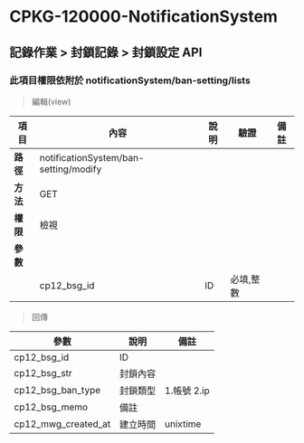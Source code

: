 # CPKG-120000-NotificationSystem

## 記錄作業 > 封鎖記錄 > 封鎖設定 API

### 此項目權限依附於 notificationSystem/ban-setting/lists

> 編輯(view)

| 項目                      | 內容                       | 說明                |驗證                      |   備註         |
|---------------------------|----------------------------|----------------------|-----------------|----------------|
| <b>路徑</b>               | notificationSystem/ban-setting/modify    |                        |                |                  |
| <b>方法</b>               | GET                        |                    |                    |                 |
| <b>權限</b>               | 檢視                       |                     |                   |                 |
| <b>參數</b>               |                            |                       |                 |                 |
|                          | cp12_bsg_id             | ID            | 必填,整數               |                 |

> 回傳

| 參數                                                                        | 說明                            | 備註                           |
|----------------------------------------------------------------------------|--------------------------------|--------------------------------|
| cp12_bsg_id               | ID                            |                                |
| cp12_bsg_str             | 封鎖內容                            |                                |
| cp12_bsg_ban_type             | 封鎖類型                            | 1.帳號 2.ip                               |
| cp12_bsg_memo             | 備註                            |                                |
| cp12_mwg_created_at             | 建立時間                            | unixtime                               |
